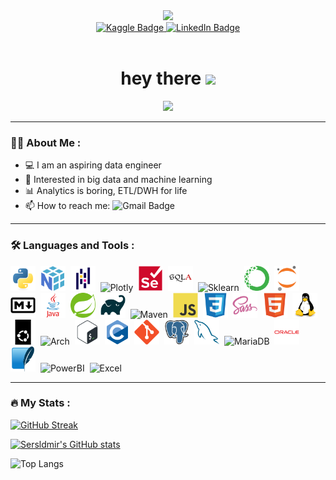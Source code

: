 <div id="header" align="center">
  <img src="https://media.giphy.com/media/JIX9t2j0ZTN9S/giphy.gif" width="100"/>
  <div id="badges">
    <a href="https://www.kaggle.com/sergmirig">
      <img src="https://img.shields.io/badge/kaggle-blue?style=for-the-badge&logo=kaggle&logoColor=white" alt="Kaggle Badge"/>
    </a>
    <a href="https://www.linkedin.com/in/sergmir/">
      <img src="https://img.shields.io/badge/linkedin-blue?style=for-the-badge&logo=linkedin&logoColor=white" alt="LinkedIn Badge"/>
    </a>
  </div>
  <img src="https://komarev.com/ghpvc/?username=sersldmir&style=flat-square&color=blue" alt=""/>
  <h1>
    hey there
    <img src="https://media.giphy.com/media/hvRJCLFzcasrR4ia7z/giphy.gif" width="30px"/>
  </h1>
</div>
<div align="center">
  <img src="https://media.giphy.com/media/v1.Y2lkPTc5MGI3NjExMjZqc21zZHV2ZXdydHlsbXA1d2FhZjdwbGxvdzVpZ3lpcDc1NDQwaiZlcD12MV9pbnRlcm5hbF9naWZfYnlfaWQmY3Q9Zw/unxCGmTuBvwo2djRLA/giphy.gif"/>
</div>

---

### :man_technologist: About Me :

- 💻 I am an aspiring data engineer
- 👀 Interested in big data and machine learning
- 📊 Analytics is boring, ETL/DWH for life
- 📫 How to reach me: ![Gmail Badge](https://img.shields.io/badge/-sld07.cl@gmail.com-red?style=flat&logo=Gmail&logoColor=white)

---

### :hammer_and_wrench: Languages and Tools :
<div>
  <img src="https://github.com/devicons/devicon/blob/master/icons/python/python-original.svg" alt="Python" width="40" height="40"/>&nbsp;
  <img src="https://github.com/devicons/devicon/blob/master/icons/numpy/numpy-original.svg" alt="Numpy" width="40" height="40"/>&nbsp;
  <img src="https://github.com/devicons/devicon/blob/master/icons/pandas/pandas-original.svg" alt="Pandas" width="40" height="40"/>&nbsp;
  <img src="https://cdn.simpleicons.org/plotly/#3F4F75" alt="Plotly" width="40" height="40"/>&nbsp;
  <img src="https://github.com/devicons/devicon/blob/master/icons/selenium/selenium-original.svg" alt="Selenium" width="40" height="40"/>&nbsp;
  <img src="https://github.com/devicons/devicon/blob/master/icons/sqlalchemy/sqlalchemy-original.svg" alt="SQLAlchemy" width="40" height="40"/>&nbsp;
  <img src="https://cdn.simpleicons.org/scikitlearn/#F7931E" alt="Sklearn" width="40" height="40"/>&nbsp;
  <img src="https://github.com/devicons/devicon/blob/master/icons/anaconda/anaconda-original.svg" alt="Anaconda" width="40" height="40"/>&nbsp;
  <img src="https://github.com/devicons/devicon/blob/master/icons/jupyter/jupyter-original.svg" alt="Jupyter" width="40" height="40"/>&nbsp;
  <img src="https://github.com/devicons/devicon/blob/master/icons/markdown/markdown-original.svg" alt="Markdown" width="40" height="40"/>&nbsp;
  <img src="https://github.com/devicons/devicon/blob/master/icons/java/java-original-wordmark.svg" alt="Java" width="40" height="40"/>&nbsp;
  <img src="https://github.com/devicons/devicon/blob/master/icons/spring/spring-original.svg" alt="Spring" width="40" height="40"/>&nbsp;
  <img src="https://github.com/devicons/devicon/blob/master/icons/gradle/gradle-plain.svg" alt="Gradle" width="40" height="40"/>&nbsp;
  <img src="https://cdn.simpleicons.org/apachemaven/#C71A36" alt="Maven" width="40" height="40"/>&nbsp;
  <img src="https://github.com/devicons/devicon/blob/master/icons/javascript/javascript-original.svg" alt="JavaScript" width="40" height="40"/>&nbsp;
  <img src="https://github.com/devicons/devicon/blob/master/icons/css3/css3-original.svg" alt="CSS" width="40" height="40"/>&nbsp;
  <img src="https://github.com/devicons/devicon/blob/master/icons/sass/sass-original.svg" alt="SASS" width="40" height="40"/>&nbsp;
  <img src="https://github.com/devicons/devicon/blob/master/icons/html5/html5-original.svg" alt="HTML" width="40" height="40"/>&nbsp;
  <img src="https://github.com/devicons/devicon/blob/master/icons/linux/linux-original.svg" alt="Linux" width="40" height="40"/>&nbsp;
  <img src="https://github.com/devicons/devicon/blob/master/icons/ubuntu/ubuntu-plain.svg" alt="Ubuntu" width="40" height="40"/>&nbsp;
  <img src="https://cdn.simpleicons.org/archlinux/#1793D1" alt="Arch" width="40" height="40"/>&nbsp;
  <img src="https://github.com/devicons/devicon/blob/master/icons/bash/bash-original.svg" alt="Bash" width="40" height="40"/>&nbsp;
  <img src="https://github.com/devicons/devicon/blob/master/icons/c/c-original.svg" alt="C" width="40" height="40"/>&nbsp;
  <img src="https://github.com/devicons/devicon/blob/master/icons/git/git-original.svg" alt="Git" width="40" height="40"/>&nbsp;
  <img src="https://github.com/devicons/devicon/blob/master/icons/postgresql/postgresql-original.svg" alt="PostgreSQL" width="40" height="40"/>&nbsp;
  <img src="https://github.com/devicons/devicon/blob/master/icons/mysql/mysql-original.svg" alt="MySQL" width="40" height="40"/>&nbsp;
  <img src="https://cdn.simpleicons.org/mariadb/#003545" alt="MariaDB" width="40" height="40"/>&nbsp;
  <img src="https://github.com/devicons/devicon/blob/master/icons/oracle/oracle-original.svg" alt="Oracle" width="40" height="40"/>&nbsp;
  <img src="https://github.com/devicons/devicon/blob/master/icons/sqlite/sqlite-original.svg" alt="SQLite" width="40" height="40"/>&nbsp;
  <img src="https://cdn.simpleicons.org/powerbi/#F2C811" alt="PowerBI" width="40" height="40"/>&nbsp;
  <img src="https://cdn.simpleicons.org/microsoftexcel/#217346" alt="Excel" width="40" height="40"/>&nbsp;
</div>

---

### :fire: My Stats :

[![GitHub Streak](https://streak-stats.demolab.com/?user=sersldmir&theme=dark)](https://git.io/streak-stats)

[![Sersldmir's GitHub stats](https://github-readme-stats.vercel.app/api?username=sersldmir&theme=gruvbox&hide_rank=true&show_icons=true)](https://github.com/anuraghazra/github-readme-stats)

![Top Langs](https://github-readme-stats.vercel.app/api/top-langs/?username=sersldmir&size_weight=0.5&count_weight=0.5&hide_progress=true&theme=vision-friendly-dark)

<!---
sersldmir/sersldmir is a ✨ special ✨ repository because its `README.md` (this file) appears on your GitHub profile.
You can click the Preview link to take a look at your changes.
--->
